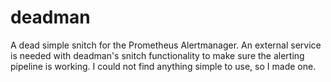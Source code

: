 # deadman
A dead simple snitch for the Prometheus Alertmanager. An external service is needed with deadman's snitch functionality to make sure the alerting pipeline is working. I could not find anything simple to use, so I made one.
